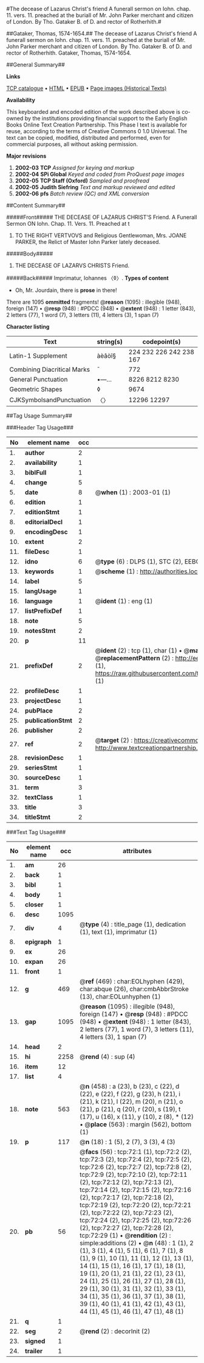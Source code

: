 #The decease of Lazarus Christ's friend A funerall sermon on Iohn. chap. 11. vers. 11. preached at the buriall of Mr. John Parker merchant and citizen of London. By Tho. Gataker B. of D. and rector of Rotherhith.#

##Gataker, Thomas, 1574-1654.##
The decease of Lazarus Christ's friend A funerall sermon on Iohn. chap. 11. vers. 11. preached at the buriall of Mr. John Parker merchant and citizen of London. By Tho. Gataker B. of D. and rector of Rotherhith.
Gataker, Thomas, 1574-1654.

##General Summary##

**Links**

[TCP catalogue](http://www.ota.ox.ac.uk/tcp/)  • 
[HTML](http://tei.it.ox.ac.uk/tcp/Texts-HTML/free/A01/A01531.html)  • 
[EPUB](http://tei.it.ox.ac.uk/tcp/Texts-EPUB/free/A01/A01531.epub) • 
[Page images (Historical Texts)](https://data.historicaltexts.jisc.ac.uk/view?pubId=eebo-99835846e&pageId=eebo-99835846e-72-1)

**Availability**

This keyboarded and encoded edition of the
	       work described above is co-owned by the institutions
	       providing financial support to the Early English Books
	       Online Text Creation Partnership. This Phase I text is
	       available for reuse, according to the terms of Creative
	       Commons 0 1.0 Universal. The text can be copied,
	       modified, distributed and performed, even for
	       commercial purposes, all without asking permission.

**Major revisions**

1. __2002-03__ __TCP__ *Assigned for keying and markup*
1. __2002-04__ __SPi Global__ *Keyed and coded from ProQuest page images*
1. __2002-05__ __TCP Staff (Oxford)__ *Sampled and proofread*
1. __2002-05__ __Judith Siefring__ *Text and markup reviewed and edited*
1. __2002-06__ __pfs__ *Batch review (QC) and XML conversion*

##Content Summary##

#####Front#####
THE DECEASE OF LAZARUS CHRIST'S Friend. A Funerall Sermon ON Iohn. Chap. 11. Vers. 11. Preached at t
1. TO THE RIGHT VERTVOVS and Religious Gentlewoman, Mrs. JOANE PARKER, the Relict of Master Iohn Parker lately deceased.

#####Body#####

1. THE DECEASE OF LAZARVS CHRISTS Friend.

#####Back#####
Imprimatur, Iohannes 〈◊〉.
**Types of content**

  * Oh, Mr. Jourdain, there is **prose** in there!

There are 1095 **ommitted** fragments! 
 @__reason__ (1095) : illegible (948), foreign (147)  •  @__resp__ (948) : #PDCC (948)  •  @__extent__ (948) : 1 letter (843), 2 letters (77), 1 word (7), 3 letters (11), 4 letters (3), 1 span (7)

**Character listing**


|Text|string(s)|codepoint(s)|
|---|---|---|
|Latin-1 Supplement|àèâòî§|224 232 226 242 238 167|
|Combining             Diacritical Marks|̄|772|
|General Punctuation|•—…|8226 8212 8230|
|Geometric Shapes|◊|9674|
|CJKSymbolsandPunctuation|〈〉|12296 12297|

##Tag Usage Summary##

###Header Tag Usage###

|No|element name|occ|attributes|
|---|---|---|---|
|1.|__author__|2||
|2.|__availability__|1||
|3.|__biblFull__|1||
|4.|__change__|5||
|5.|__date__|8| @__when__ (1) : 2003-01 (1)|
|6.|__edition__|1||
|7.|__editionStmt__|1||
|8.|__editorialDecl__|1||
|9.|__encodingDesc__|1||
|10.|__extent__|2||
|11.|__fileDesc__|1||
|12.|__idno__|6| @__type__ (6) : DLPS (1), STC (2), EEBO-CITATION (1), PROQUEST (1), VID (1)|
|13.|__keywords__|1| @__scheme__ (1) : http://authorities.loc.gov/ (1)|
|14.|__label__|5||
|15.|__langUsage__|1||
|16.|__language__|1| @__ident__ (1) : eng (1)|
|17.|__listPrefixDef__|1||
|18.|__note__|5||
|19.|__notesStmt__|2||
|20.|__p__|11||
|21.|__prefixDef__|2| @__ident__ (2) : tcp (1), char (1)  •  @__matchPattern__ (2) : ([0-9\-]+):([0-9IVX]+) (1), (.+) (1)  •  @__replacementPattern__ (2) : http://eebo.chadwyck.com/downloadtiff?vid=$1&page=$2 (1), https://raw.githubusercontent.com/textcreationpartnership/Texts/master/tcpchars.xml#$1 (1)|
|22.|__profileDesc__|1||
|23.|__projectDesc__|1||
|24.|__pubPlace__|2||
|25.|__publicationStmt__|2||
|26.|__publisher__|2||
|27.|__ref__|2| @__target__ (2) : https://creativecommons.org/publicdomain/zero/1.0/ (1), http://www.textcreationpartnership.org/docs/. (1)|
|28.|__revisionDesc__|1||
|29.|__seriesStmt__|1||
|30.|__sourceDesc__|1||
|31.|__term__|3||
|32.|__textClass__|1||
|33.|__title__|3||
|34.|__titleStmt__|2||


###Text Tag Usage###

|No|element name|occ|attributes|
|---|---|---|---|
|1.|__am__|26||
|2.|__back__|1||
|3.|__bibl__|1||
|4.|__body__|1||
|5.|__closer__|1||
|6.|__desc__|1095||
|7.|__div__|4| @__type__ (4) : title_page (1), dedication (1), text (1), imprimatur (1)|
|8.|__epigraph__|1||
|9.|__ex__|26||
|10.|__expan__|26||
|11.|__front__|1||
|12.|__g__|469| @__ref__ (469) : char:EOLhyphen (429), char:abque (26), char:cmbAbbrStroke (13), char:EOLunhyphen (1)|
|13.|__gap__|1095| @__reason__ (1095) : illegible (948), foreign (147)  •  @__resp__ (948) : #PDCC (948)  •  @__extent__ (948) : 1 letter (843), 2 letters (77), 1 word (7), 3 letters (11), 4 letters (3), 1 span (7)|
|14.|__head__|2||
|15.|__hi__|2258| @__rend__ (4) : sup (4)|
|16.|__item__|12||
|17.|__list__|4||
|18.|__note__|563| @__n__ (458) : a (23), b (23), c (22), d (22), e (22), f (22), g (23), h (21), i (21), k (21), l (22), m (20), n (21), o (21), p (21), q (20), r (20), s (19), t (17), u (16), x (11), y (10), z (8), * (12)  •  @__place__ (563) : margin (562), bottom (1)|
|19.|__p__|117| @__n__ (18) : 1 (5), 2 (7), 3 (3), 4 (3)|
|20.|__pb__|56| @__facs__ (56) : tcp:72:1 (1), tcp:72:2 (2), tcp:72:3 (2), tcp:72:4 (2), tcp:72:5 (2), tcp:72:6 (2), tcp:72:7 (2), tcp:72:8 (2), tcp:72:9 (2), tcp:72:10 (2), tcp:72:11 (2), tcp:72:12 (2), tcp:72:13 (2), tcp:72:14 (2), tcp:72:15 (2), tcp:72:16 (2), tcp:72:17 (2), tcp:72:18 (2), tcp:72:19 (2), tcp:72:20 (2), tcp:72:21 (2), tcp:72:22 (2), tcp:72:23 (2), tcp:72:24 (2), tcp:72:25 (2), tcp:72:26 (2), tcp:72:27 (2), tcp:72:28 (2), tcp:72:29 (1)  •  @__rendition__ (2) : simple:additions (2)  •  @__n__ (48) : 1 (1), 2 (1), 3 (1), 4 (1), 5 (1), 6 (1), 7 (1), 8 (1), 9 (1), 10 (1), 11 (1), 12 (1), 13 (1), 14 (1), 15 (1), 16 (1), 17 (1), 18 (1), 19 (1), 20 (1), 21 (1), 22 (1), 23 (1), 24 (1), 25 (1), 26 (1), 27 (1), 28 (1), 29 (1), 30 (1), 31 (1), 32 (1), 33 (1), 34 (1), 35 (1), 36 (1), 37 (1), 38 (1), 39 (1), 40 (1), 41 (1), 42 (1), 43 (1), 44 (1), 45 (1), 46 (1), 47 (1), 48 (1)|
|21.|__q__|1||
|22.|__seg__|2| @__rend__ (2) : decorInit (2)|
|23.|__signed__|1||
|24.|__trailer__|1||
